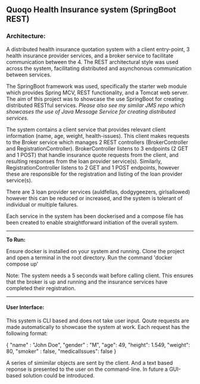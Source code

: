 ## Quoqo Health Insurance system (SpringBoot REST)

### Architecture:

A distributed health insurance quotation system with a client entry-point, 3 health insurance provider services, and a broker service to facilitate communication between the 4.
The REST architectural style was used across the system, facilitating distributed and asynchonous communication between services.

The SpringBoot framework was used, specifically the starter web module which provides Spring MCV, REST functionality, and a Tomcat web server.
The aim of this project was to showcase the use SpringBoot for creating distributed RESTful services. _Please also see my similar JMS repo which showcases the use of Java Message Service for creating distributed services._

The system contains a client service that provides relevant client information (name, age, weight, health-issues). This client makes requests to the Broker service which manages 2 REST controllers (BrokerController and RegistrationController). BrokerController listens to 3 endpoints (2 GET and 1 POST) that handle insurance quote requests from 
the client, and resulting responses from the loan provider service(s). Similarly, RegistrationController listens to 2 GET and 1 POST endpoints, however these are 
responsible for the registration and listing of the loan provider service(s).

There are 3 loan provider services (auldfellas, dodgygeezers, girlsallowed) however this can be reduced or increased, and the system is tolerant of individual or multiple
failures.

Each service in the system has been dockerised and a compose file has been created to enable straightforward initiation of the overall system.

---


**To Run:**

Ensure docker is installed on your system and running.
Clone the project and open a terminal in the root directory.
Run the command 'docker compose up'

Note:
The system needs a 5 seconds wait before calling client.
This ensures that the broker is up and running and the insurance services have completed their registration.

---

#### User Interface:

This system is CLI based and does not take user input. Qoute requests are made automatically to showcase the system at work. Each request has the following format:

{
"name" : "John Doe",
"gender" : "M",
"age": 49,
"height": 1.549,
"weight": 80,
"smoker" : false,
"medicalIssues": false
}

A series of simimilar objects are sent by the client. And a text based reponse is presented to the user on the command-line.
In future a GUI-based solution could be introduced.




